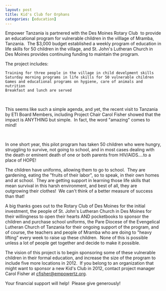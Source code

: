 ```yaml
---
layout: post
title: Kid's Club for Orphans
categories: [education]
---
```

Empower Tanzania is partnered with the Des Moines Rotary Club  to provide an educational program for vulnerable children in the villlage of Mramba, Tanzania.  The $3,000 budget established a weekly program of education in life skills for 50 children in the village, and St. John's Lutheran Church in Des Moines provides continuing funding to maintain the program.

The project includes:

	Training for three people in the village in child develpment skills
	Saturday morning programs in life skills for 50 vulnerable children
	Games and educational programs on hygiene, care of animals and nutrition
	Breakfast and lunch are served

 

This seems like such a simple agenda, and yet, the recent visit to Tanzania by ETI Board Members, including Project Chair Carol Fisher showed that the impact is ANYTHING but simple.  In fact, the word "amazing" comes to mind!

 

In one short year, this pilot program has taken 50 children who were hungry, struggling to survive, not going to school, and in most cases dealing with the death or eminent death of one or both parents from HIV/AIDS....to a place of HOPE!



The children have uniforms, allowing them to go to school.  They are gardening, eating the "fruits of their labor", so to speak, in their own homes and at school.  They are getting support in learning those life skills that mean survival in this harsh environment, and best of all, they are outgrowing their clothes!  We can't think of a better measure of success than that!

A big thanks goes out to the Rotary Club of Des Moines for the initial investment, the people of St. John's Lutheran Church in Des Moines for their willingness to open their hearts AND pocketbooks to sponsor the children and purchase school uniforms, the Pare Diocese of the Evengelical Lutheran Church of Tanzania for their ongoing support of the program, and of course, the teachers and people of Mramba who are doing to "heavy lifting" every week to raise up these children.  None of this is possible unless a lot of people get together and decide to make it possible.



The vision of this project is to begin sponsoring some of these vulnerable children in their formal education, and increase the size of the program to include five more locations in 2012.  If you belong to an organization that might want to sponsor a new Kid's Club in 2012, contact project manager Carol Fisher at cfisher@empowertz.org.

Your financial support will help!  Please give generously!
